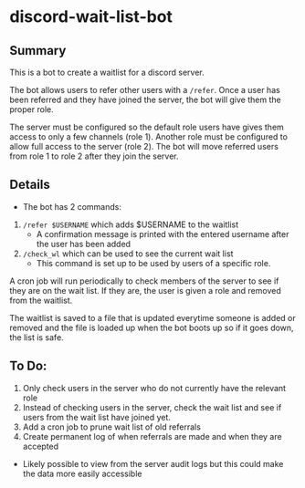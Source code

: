 # discord-wait-list-bot

## Summary

This is a bot to create a waitlist for a discord server. 

The bot allows users to refer other users with a `/refer`. Once a user has been referred and they have joined the server, the bot will give them the proper role. 

The server must be configured so the default role users have gives them access to only a few channels (role 1). Another role must be configured to allow full access to the server (role 2). The bot will move referred users from role 1 to role 2 after they join the server.


## Details

- The bot has 2 commands:
1. `/refer $USERNAME` which adds $USERNAME to the waitlist 
    - A confirmation message is printed with the entered username after the user has been added
2. `/check_wl` which can be used to see the current wait list
    - This command is set up to be used by users of a specific role.

A cron job will run periodically to check members of the server to see if they are on the wait list. If they are, the user is given a role and removed from the waitlist. 

The waitlist is saved to a file that is updated everytime someone is added or removed and the file is loaded up when the bot boots up so if it goes down, the list is safe.

## To Do:
1. Only check users in the server who do not currently have the relevant role
2. Instead of checking users in the server, check the wait list and see if users from the wait list have joined yet.
3. Add a cron job to prune wait list of old referrals
4. Create permanent log of when referrals are made and when they are accepted
  - Likely possible to view from the server audit logs but this could make the data more easily accessible
